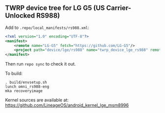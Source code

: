 ## TWRP device tree for LG G5 (US Carrier-Unlocked RS988)

Add to `.repo/local_manifests/rs988.xml`:

```xml
<?xml version="1.0" encoding="UTF-8"?>
<manifest>
	<remote name="LG-G5" fetch="https://github.com/LG-G5"/>
	<project path="device/lge/rs988" name="twrp_device_lge_rs988" remote="LG-G5" revision="android-7.1" />
</manifest>
```

Then run `repo sync` to check it out.

To build:

```
. build/envsetup.sh
lunch omni_rs988-eng
mka recoveryimage
```

Kernel sources are available at: https://github.com/LineageOS/android_kernel_lge_msm8996


